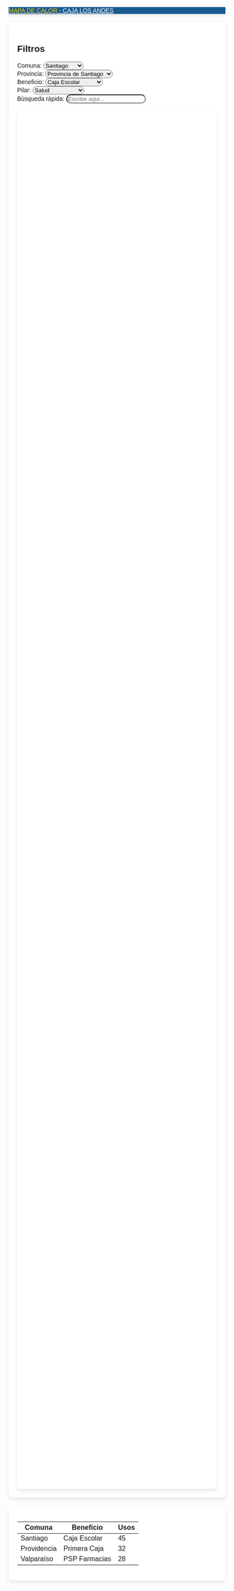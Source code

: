 <html lang="es">
<head>
    <meta charset="UTF-8">
    <meta name="viewport" content="width=device-width, initial-scale=1.0">
    <title>Mapa de Calor - Caja Los Andes</title>
    <script src="https://maps.googleapis.com/maps/api/js?key=AIzaSyA9-bmvA0sT-x-FVC3dTqxua81F6uUxAl4&libraries=visualization,places"></script>
    <link rel="stylesheet" href="https://maxcdn.bootstrapcdn.com/bootstrap/4.5.2/css/bootstrap.min.css">
    <link rel="stylesheet" href="https://cdnjs.cloudflare.com/ajax/libs/font-awesome/5.15.1/css/all.min.css">
    <style>
        body {
            font-family: 'Arial', sans-serif;
            background-image: url('https://upload.wikimedia.org/wikipedia/commons/thumb/3/34/Logotipo_Caja_Los_Andes.svg/2560px-Logotipo_Caja_Los_Andes.svg.png');
            background-repeat: no-repeat;
            background-size: cover;
            background-position: center center;
        }
        .navbar {
            background-color: #014a84;
            opacity: 0.9;
            box-shadow: 0 4px 8px rgba(0,0,0,0.1);
        }
        .navbar-brand {
            color: white !important;
        }
        #title {
            color: #FFD100;
            text-shadow: 1px 1px 3px rgba(0,0,0,0.3);
        }
        #map {
            height: 80vh;
            width: 100%;
            margin-top: 20px;
            border-radius: 8px;
            box-shadow: 0 4px 8px rgba(0,0,0,0.1);
        }
        .container {
            background-color: rgba(255, 255, 255, 0.9);
            padding: 20px;
            border-radius: 8px;
            margin-top: 20px;
            box-shadow: 0 4px 8px rgba(0,0,0,0.1);
        }
        select, input[type="text"] {
            border-radius: 20px !important;
            transition: all 0.3s;
        }
        select:focus, input[type="text"]:focus {
            box-shadow: 0 0 10px rgba(1,74,132,0.5) !important;
            border: 1px solid #014a84 !important;
        }
    </style>
</head>
<body>
    <nav class="navbar navbar-expand-lg navbar-dark">
        <a class="navbar-brand" href="#"><span id="title">MAPA DE CALOR</span> - CAJA LOS ANDES</a>
    </nav>
    <div class="container">
        <h2>Filtros</h2>
        <div class="row">
            <div class="col-md-2">
                <label for="comunas"><i class="fas fa-city"></i> Comuna:</label>
                <select class="form-control" id="comunas" onchange="changeComuna()">
                    <!-- Opciones de comunas -->
                    <option value="santiago">Santiago</option>
                    <option value="providencia">Providencia</option>
                    <option value="valparaiso">Valparaíso</option>
                    <option value="concepcion">Concepción</option>
                    <option value="temuco">Temuco</option>
                </select>
            </div>
            <div class="col-md-2">
                <label for="provincias"><i class="fas fa-map-marked-alt"></i> Provincia:</label>
                <select class="form-control" id="provincias">
                    <!-- Opciones de provincias -->
                    <option>Provincia de Santiago</option>
                    <option>Provincia de Cordillera</option>
                </select>
            </div>
            <div class="col-md-2">
                <label for="beneficios"><i class="fas fa-gift"></i> Beneficio:</label>
                <select class="form-control" id="beneficios">
                    <!-- Opciones de beneficios -->
                    <option>Caja Escolar</option>
                    <option>Primera Caja</option>
                    <option>Bodas de Plata</option>
                    <option>PSP Farmacias</option>
                    <option>Beneficio Dental60</option>
                </select>
            </div>
            <div class="col-md-2">
                <label for="pilares"><i class="fas fa-columns"></i> Pilar:</label>
                <select class="form-control" id="pilares">
                    <option>Salud</option>
                    <option>Educación</option>
                    <option>Familia</option>
                    <option>Empleabilidad</option>
                    <option>Emprendimiento</option>
                </select>
            </div>
            <div class="col-md-3">
                <label for="search"><i class="fas fa-search"></i> Búsqueda rápida:</label>
                <input type="text" class="form-control" id="search" placeholder="Escribe aquí...">
            </div>
        </div>
        <div id="map"></div>
    </div>
    <div class="container mt-4">
        <!-- Tabla de detalles -->
        <table class="table table-striped">
            <thead>
                <tr>
                    <th>Comuna</th>
                    <th>Beneficio</th>
                    <th>Usos</th>
                </tr>
            </thead>
            <tbody>
                <!-- A modo de ejemplo, algunos registros para la tabla -->
                <tr>
                    <td>Santiago</td>
                    <td>Caja Escolar</td>
                    <td>45</td>
                </tr>
                <tr>
                    <td>Providencia</td>
                    <td>Primera Caja</td>
                    <td>32</td>
                </tr>
                <tr>
                    <td>Valparaíso</td>
                    <td>PSP Farmacias</td>
                    <td>28</td>
                </tr>
            </tbody>
        </table>
    </div>
    <script>
      var map;
        var heatmap;

        var data = {
            santiago: [
                { location: new google.maps.LatLng(-33.45, -70.65), weight: 10 },
                { location: new google.maps.LatLng(-33.45, -70.65), weight: 30 }
            ],
            providencia: [
                { location: new google.maps.LatLng(-33.43, -70.62), weight: 40 },
                { location: new google.maps.LatLng(-33.43, -70.62), weight: 20 }
            ],
            valparaiso: [
                { location: new google.maps.LatLng(-33.04, -71.63), weight: 50 }
            ],
            concepcion: [
                { location: new google.maps.LatLng(-36.82, -73.05), weight: 15 }
            ],
            temuco: [
                { location: new google.maps.LatLng(-38.73, -72.59), weight: 5 }
            ]
        };

        var infoWindow = new google.maps.InfoWindow();

        function initMap() {
            map = new google.maps.Map(document.getElementById('map'), {
                zoom: 5,
                center: {lat: -35.6751, lng: -71.5430},
                mapTypeId: 'roadmap'
            });

            var combinedData = [];
            for (var comuna in data) {
                combinedData = combinedData.concat(data[comuna]);
            }

            heatmap = new google.maps.visualization.HeatmapLayer({
                data: combinedData,
                gradient: [
                    'rgba(255,0,0,0)',
                    'rgba(255,0,0,1)',
                    'rgba(255,255,0,1)',
                    'rgba(0,255,0,1)'
                ],
                maxIntensity: 50,
                radius: 30
            });
            heatmap.setMap(map);
            
            google.maps.event.addListener(map, 'mousemove', function(event) {
                var location = event.latLng;
                var totalBenefits = 0;
                for (var comuna in data) {
                    for (var i = 0; i < data[comuna].length; i++) {
                        if (data[comuna][i].location.equals(location)) {
                            totalBenefits += data[comuna][i].weight;
                        }
                    }
                }

                if (totalBenefits > 0) {
                    infoWindow.setContent('<div class="info-window">Beneficios: ' + totalBenefits + '</div>');
                    infoWindow.setPosition(location);
                    infoWindow.open(map);
                } else {
                    infoWindow.close();
                }
            });
        }

        function updateTable(comuna) {
            var tableBody = document.getElementById('benefitDetails');
            tableBody.innerHTML = '';
            
            var benefitNames = ["Caja Escolar", "Primera Caja", "Bodas de Plata", "PSP Farmacias", "Beneficio Dental60"];
            
            data[comuna].forEach(function (item, index) {
                var row = tableBody.insertRow();
                var cell1 = row.insertCell(0);
                var cell2 = row.insertCell(1);
                cell1.textContent = benefitNames[index];
                cell2.textContent = item.weight;
            });
        }

        function changeComuna() {
            var comuna = document.getElementById("comunas").value;
            var centerCoordinates = {
                santiago: { lat: -33.45, lng: -70.65 },
                providencia: { lat: -33.43, lng: -70.62 },
                valparaiso: { lat: -33.04, lng: -71.63 },
                concepcion: { lat: -36.82, lng: -73.05 },
                temuco: { lat: -38.73, lng: -72.59 }
            };

            if (comuna in centerCoordinates) {
                map.setCenter(centerCoordinates[comuna]);
            }
            updateTable(comuna);
        }

        google.maps.event.addDomListener(window, 'load', function() {
            initMap();
            updateTable(document.getElementById("comunas").value);
        });
    </script>
</body>
</html>











